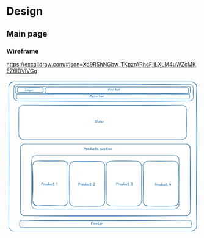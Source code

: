 # Design

## Main page

### Wireframe

<https://excalidraw.com/#json=Xd9RShNGbw_TKpzrARhcF,iLXLM4uWZcMKEZ6lDVIVGg>

![website-design](../images/design.jpg)
